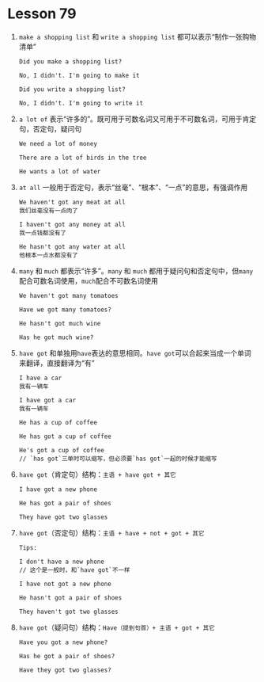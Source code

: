# Lesson 79

1. `make a shopping list` 和 `write a shopping list` 都可以表示“制作一张购物清单”

   ```
   Did you make a shopping list?

   No, I didn't. I'm going to make it

   Did you write a shopping list?

   No, I didn't. I'm going to write it
   ```

2. `a lot of` 表示“许多的”。既可用于可数名词又可用于不可数名词，可用于肯定句，否定句，疑问句

   ```
   We need a lot of money

   There are a lot of birds in the tree

   He wants a lot of water
   ```

3. `at all` 一般用于否定句，表示“丝毫”、“根本”、“一点”的意思，有强调作用

   ```
   We haven't got any meat at all
   我们丝毫没有一点肉了

   I haven't got any money at all
   我一点钱都没有了

   He hasn't got any water at all
   他根本一点水都没有了
   ```

4. `many` 和 `much` 都表示“许多”。`many` 和 `much` 都用于疑问句和否定句中，但`many`配合可数名词使用，`much`配合不可数名词使用

   ```
   We haven't got many tomatoes

   Have we got many tomatoes?

   He hasn't got much wine

   Has he got much wine?
   ```

5. `have got` 和单独用`have`表达的意思相同。`have got`可以合起来当成一个单词来翻译，直接翻译为“有”

   ```
   I have a car
   我有一辆车

   I have got a car
   我有一辆车

   He has a cup of coffee

   He has got a cup of coffee

   He's got a cup of coffee
   // `has got`三单时可以缩写，但必须要`has got`一起的时候才能缩写
   ```

6. `have got`（肯定句）结构：`主语 + have got + 其它`

   ```
   I have got a new phone

   He has got a pair of shoes

   They have got two glasses
   ```

7. `have got`（否定句）结构：`主语 + have + not + got + 其它`

   ```
   Tips:

   I don't have a new phone
   // 这个是一般时，和`have got`不一样
   ```

   ```
   I have not got a new phone

   He hasn't got a pair of shoes

   They haven't got two glasses
   ```

8. `have got`（疑问句）结构：`Have（提到句首）+ 主语 + got + 其它`

   ```
   Have you got a new phone?

   Has he got a pair of shoes?

   Have they got two glasses?
   ```
